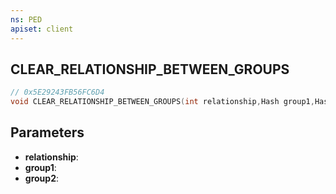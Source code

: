```yaml
---
ns: PED
apiset: client
---
```

## CLEAR_RELATIONSHIP_BETWEEN_GROUPS

```c
// 0x5E29243FB56FC6D4
void CLEAR_RELATIONSHIP_BETWEEN_GROUPS(int relationship,Hash group1,Hash group2);
```


## Parameters
* **relationship**:
* **group1**:
* **group2**:
